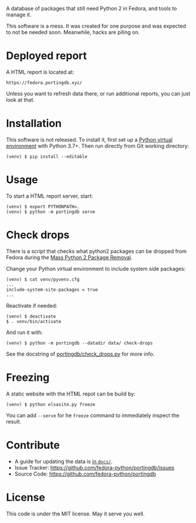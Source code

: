 A database of packages that still need Python 2 in Fedora, and tools to manage it.

This software is a mess. It was created for one purpose and was expected to not be needed soon.
Meanwhile, hacks are piling on.

# Deployed report

A HTML report is located at:

    https://fedora.portingdb.xyz/

Unless you want to refresh data there, or run additional reports, you can just look at that.

# Installation

This software is not released.
To install it, first set up a
[Python virtual environment](https://developer.fedoraproject.org/tech/languages/python/python-installation.html)
with Python 3.7+.
Then run directly from Git working directory:

    (venv) $ pip install --editable


# Usage

To start a HTML report server, start:

    (venv) $ export PYTHONPATH=.
    (venv) $ python -m portingdb serve

# Check drops

There is a script that checks what python2 packages can be dropped from Fedora
during the [Mass Python 2 Package Removal](https://fedoraproject.org/wiki/Changes/Mass_Python_2_Package_Removal).

Change your Python virtual environment to include system side packages:

    (venv) $ cat venv/pyvenv.cfg
    ...
    include-system-site-packages = true
    ...

Reactivate if needed:

    (venv) $ deactivate
    $ . venv/bin/activate

And run it with:

    (venv) $ python -m portingdb --datadir data/ check-drops

See the docstring of [portingdb/check_drops.py](./portingdb/check_drops.py)
for more info.

# Freezing

   A static website with the HTML repot can be build by:

    (venv) $ python elsasite.py freeze

   You can add `--serve` for he `freeze` command to immediately inspect the result.

# Contribute

- A guide for updating the data is [in `docs/`](./docs/update_portingdb.rst).
- Issue Tracker: https://github.com/fedora-python/portingdb/issues
- Source Code: https://github.com/fedora-python/portingdb


# License

This code is under the MIT license. May it serve you well.